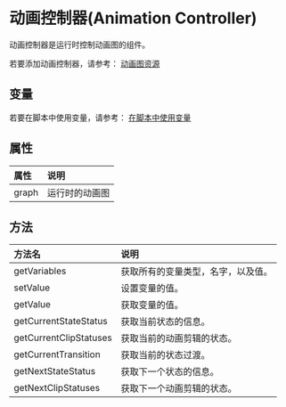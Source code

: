 # 动画控制器(Animation Controller)

动画控制器是运行时控制动画图的组件。

若要添加动画控制器，请参考： [动画图资源](animation-graph.md) 

## 变量

若要在脚本中使用变量，请参考： [在脚本中使用变量](animation-graph-panel.md) 

## 属性

| 属性  | 说明           |
| :---- | :------------- |
| graph | 运行时的动画图 |

## 方法

| 方法名                 | 说明                       |
| :--------------------- | :------------------------- |
| getVariables           | 获取所有的变量类型，名字，以及值。           |
| setValue               | 设置变量的值。             |
| getValue               | 获取变量的值。             |
| getCurrentStateStatus  | 获取当前状态的信息。       |
| getCurrentClipStatuses | 获取当前的动画剪辑的状态。 |
| getCurrentTransition   | 获取当前的状态过渡。       |
| getNextStateStatus     | 获取下一个状态的信息。     |
| getNextClipStatuses    | 获取下一个动画剪辑的状态。 |

